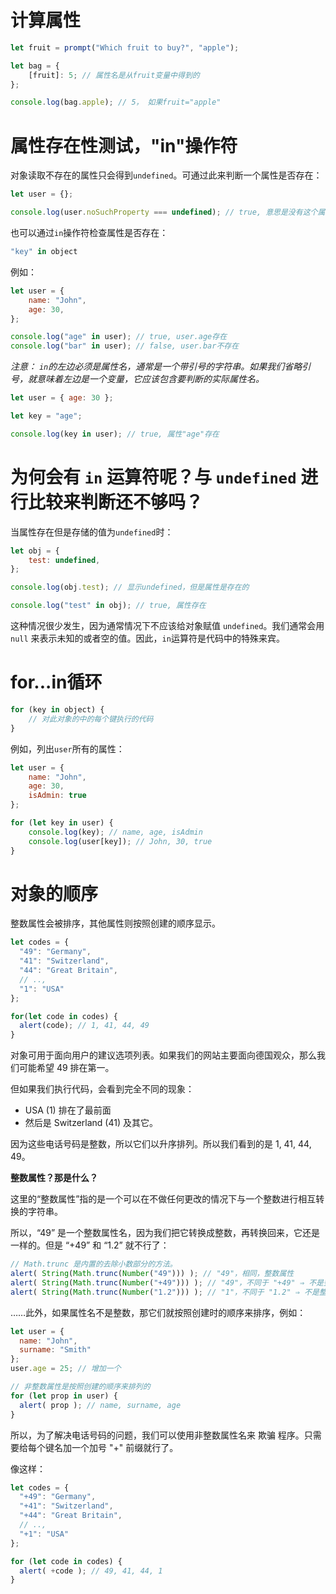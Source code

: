 # 计算属性

```js
let fruit = prompt("Which fruit to buy?", "apple");

let bag = {
    [fruit]: 5; // 属性名是从fruit变量中得到的
};

console.log(bag.apple); // 5， 如果fruit="apple"
```

# 属性存在性测试，"in"操作符

对象读取不存在的属性只会得到`undefined`。可通过此来判断一个属性是否存在：

```js
let user = {};

console.log(user.noSuchProperty === undefined); // true, 意思是没有这个属性
```

也可以通过`in`操作符检查属性是否存在：

```js
"key" in object
```

例如：

```js
let user = {
    name: "John",
    age: 30,
};

console.log("age" in user); // true, user.age存在
console.log("bar" in user); // false, user.bar不存在
```

*注意： `in`的左边必须是属性名，通常是一个带引号的字符串。如果我们省略引号，就意味着左边是一个变量，它应该包含要判断的实际属性名。*

```js
let user = { age: 30 };

let key = "age";

console.log(key in user); // true, 属性"age"存在
```

# 为何会有 `in` 运算符呢？与 `undefined` 进行比较来判断还不够吗？

当属性存在但是存储的值为`undefined`时：

```js
let obj = {
    test: undefined,
};

console.log(obj.test); // 显示undefined，但是属性是存在的

console.log("test" in obj); // true, 属性存在
```

这种情况很少发生，因为通常情况下不应该给对象赋值 `undefined`。我们通常会用 `null` 来表示未知的或者空的值。因此，`in`运算符是代码中的特殊来宾。

# for...in循环

```js
for (key in object) {
    // 对此对象的中的每个键执行的代码
}
```

例如，列出`user`所有的属性：

```js
let user = {
    name: "John",
    age: 30,
    isAdmin: true
};

for (let key in user) {
    console.log(key); // name, age, isAdmin
    console.log(user[key]); // John, 30, true
}
```

# 对象的顺序

整数属性会被排序，其他属性则按照创建的顺序显示。

```js
let codes = {
  "49": "Germany",
  "41": "Switzerland",
  "44": "Great Britain",
  // ..,
  "1": "USA"
};

for(let code in codes) {
  alert(code); // 1, 41, 44, 49
}
```

对象可用于面向用户的建议选项列表。如果我们的网站主要面向德国观众，那么我们可能希望 49 排在第一。

但如果我们执行代码，会看到完全不同的现象：

- USA (1) 排在了最前面
- 然后是 Switzerland (41) 及其它。

因为这些电话号码是整数，所以它们以升序排列。所以我们看到的是 1, 41, 44, 49。

**整数属性？那是什么？**

这里的“整数属性”指的是一个可以在不做任何更改的情况下与一个整数进行相互转换的字符串。

所以，“49” 是一个整数属性名，因为我们把它转换成整数，再转换回来，它还是一样的。但是 “+49” 和 “1.2” 就不行了：

```js
// Math.trunc 是内置的去除小数部分的方法。
alert( String(Math.trunc(Number("49"))) ); // "49"，相同，整数属性
alert( String(Math.trunc(Number("+49"))) ); // "49"，不同于 "+49" ⇒ 不是整数属性
alert( String(Math.trunc(Number("1.2"))) ); // "1"，不同于 "1.2" ⇒ 不是整数属性
```

……此外，如果属性名不是整数，那它们就按照创建时的顺序来排序，例如：

```js
let user = {
  name: "John",
  surname: "Smith"
};
user.age = 25; // 增加一个

// 非整数属性是按照创建的顺序来排列的
for (let prop in user) {
  alert( prop ); // name, surname, age
}
```

所以，为了解决电话号码的问题，我们可以使用非整数属性名来 欺骗 程序。只需要给每个键名加一个加号 "+" 前缀就行了。

像这样：

```js
let codes = {
  "+49": "Germany",
  "+41": "Switzerland",
  "+44": "Great Britain",
  // ..,
  "+1": "USA"
};

for (let code in codes) {
  alert( +code ); // 49, 41, 44, 1
}
```